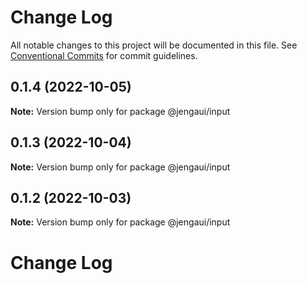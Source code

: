 # Change Log

All notable changes to this project will be documented in this file.
See [Conventional Commits](https://conventionalcommits.org) for commit guidelines.

## 0.1.4 (2022-10-05)

**Note:** Version bump only for package @jengaui/input

## 0.1.3 (2022-10-04)

**Note:** Version bump only for package @jengaui/input

## 0.1.2 (2022-10-03)

**Note:** Version bump only for package @jengaui/input

# Change Log
